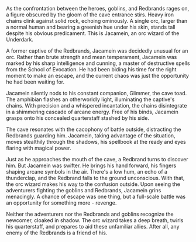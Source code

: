 As the confrontation between the heroes, goblins, and Redbrands rages on, a figure obscured by the gloom of the cave entrance stirs. Heavy iron chains clink against solid rock, echoing ominously. A single orc, larger than a normal human and bearing a greenish hue under his skin, stands tall despite his obvious predicament. This is Jacamein, an orc wizard of the Underdark.

A former captive of the Redbrands, Jacamein was decidedly unusual for an orc. Rather than brute strength and mean temperament, Jacamein was marked by his sharp intelligence and cunning, a master of destructive spells from the School of Evocation. He had been biding his time for the right moment to make an escape, and the current chaos was just the opportunity he had been waiting for.

Jacamein silently nods to his constant companion, Glimmer, the cave toad. The amphibian flashes an otherworldly light, illuminating the captive's chains. With precision and a whispered incantation, the chains disintegrate in a shimmering cascade of arcane energy. Free of his binds, Jacamein grasps onto his concealed quarterstaff stashed by his side.

The cave resonates with the cacophony of battle outside, distracting the Redbrands guarding him. Jacamein, taking advantage of the situation, moves stealthily through the shadows, his spellbook at the ready and eyes flaring with magical power.

Just as he approaches the mouth of the cave, a Redbrand turns to discover him. But Jacamein was swifter. He brings his hand forward, his fingers shaping arcane symbols in the air. There's a low hum, an echo of a thunderclap, and the Redbrand falls to the ground unconscious. With that, the orc wizard makes his way to the confusion outside. Upon seeing the adventurers fighting the goblins and Redbrands, Jacamein grins menacingly. A chance of escape was one thing, but a full-scale battle was an opportunity for something more - revenge.

Neither the adventurers nor the Redbrands and goblins recognize the newcomer, cloaked in shadow. The orc wizard takes a deep breath, twirls his quarterstaff, and prepares to aid these unfamiliar allies. After all, any enemy of the Redbrands is a friend of his.